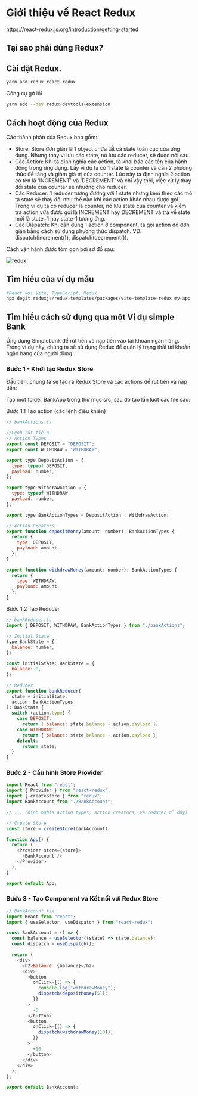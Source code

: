 # Giới thiệu về React Redux

https://react-redux.js.org/introduction/getting-started

## Tại sao phải dùng Redux?

## Cài đặt Redux.

```bash
yarn add redux react-redux
```

Công cụ gở lỗi

```bash
yarn add --dev redux-devtools-extension
```

## Cách hoạt động của Redux

Các thành phần của Redux bao gồm:

- Store: Store đơn giản là 1 object chứa tất cả state toàn cục của ứng dụng. Nhưng thay vì lưu các state, nó lưu các reducer, sẽ được nói sau.
- Các Action: Khi ta định nghĩa các action, ta khai báo các tên của hành động trong ứng dụng. Lấy ví dụ ta có 1 state là counter và cần 2 phương thức để tăng và giảm giá trị của counter. Lúc này ta định nghĩa 2 action có tên là 'INCREMENT' và 'DECREMENT' và chỉ vậy thôi, việc xử lý thay đổi state của counter sẽ nhường cho reducer.
- Các Reducer: 1 reducer tương đương với 1 state nhưng kèm theo các mô tả state sẽ thay đổi như thế nào khi các action khác nhau được gọi. Trong ví dụ ta có reducer là counter, nó lưu state của counter và kiểm tra action vừa được gọi là INCREMENT hay DECREMENT và trả về state mới là state+1 hay state-1 tương ứng.
- Các Dispatch: Khi cần dùng 1 action ở component, ta gọi action đó đơn giản bằng cách sử dụng phương thức dispatch. VD: dispatch(increment()), dispatch(decrement()).

Cách vận hành được tóm gọn bởi sơ đồ sau:

![redux](https://d33wubrfki0l68.cloudfront.net/01cc198232551a7e180f4e9e327b5ab22d9d14e7/b33f4/assets/images/reduxdataflowdiagram-49fa8c3968371d9ef6f2a1486bd40a26.gif)

## Tìm hiểu của ví dụ mẫu

```bash
#React với Vite, TypeScript, Redux
npx degit reduxjs/redux-templates/packages/vite-template-redux my-app
```

## Tìm hiểu cách sử dụng qua một Ví dụ simple Bank

Ứng dụng Simplebank để rút tiền và nạp tiền vào tài khoản ngân hàng. Trong ví dụ này, chúng ta sẽ sử dụng Redux để quản lý trạng thái tài khoản ngân hàng của người dùng.

### Bước 1 - Khởi tạo Redux Store

Đầu tiên, chúng ta sẽ tạo ra Redux Store và các actions để rút tiền và nạp tiền:

Tạo một folder BankApp trong thư mục src, sau đó tạo lần lượt các file sau:

Bước 1.1 Tạo action (các lệnh điều khiển)

```js
// bankActions.ts

//Lệnh rút tiền
// Action Types
export const DEPOSIT = "DEPOSIT";
export const WITHDRAW = "WITHDRAW";

export type DepositAction = {
  type: typeof DEPOSIT,
  payload: number,
};

export type WithdrawAction = {
  type: typeof WITHDRAW,
  payload: number,
};

export type BankActionTypes = DepositAction | WithdrawAction;

// Action Creators
export function depositMoney(amount: number): BankActionTypes {
  return {
    type: DEPOSIT,
    payload: amount,
  };
}

export function withdrawMoney(amount: number): BankActionTypes {
  return {
    type: WITHDRAW,
    payload: amount,
  };
}
```

Bước 1.2 Tạo Reducer

```js
// bankReducer.ts
import { DEPOSIT, WITHDRAW, BankActionTypes } from "./bankActions";

// Initial State
type BankState = {
  balance: number,
};

const initialState: BankState = {
  balance: 0,
};

// Reducer
export function bankReducer(
  state = initialState,
  action: BankActionTypes
): BankState {
  switch (action.type) {
    case DEPOSIT:
      return { balance: state.balance + action.payload };
    case WITHDRAW:
      return { balance: state.balance - action.payload };
    default:
      return state;
  }
}
```

### Bước 2 - Cấu hình Store Provider

```js
import React from "react";
import { Provider } from "react-redux";
import { createStore } from "redux";
import BankAccount from "./BankAccount";

// ... (định nghĩa action types, action creators, và reducer ở đây)

// Create Store
const store = createStore(bankAccount);

function App() {
  return (
    <Provider store={store}>
      <BankAccount />
    </Provider>
  );
}

export default App;
```

### Bước 3 - Tạo Component và Kết nối với Redux Store

```js
// BankAccount.tsx
import React from "react";
import { useSelector, useDispatch } from "react-redux";

const BankAccount = () => {
  const balance = useSelector((state) => state.balance);
  const dispatch = useDispatch();

  return (
    <div>
      <h2>Balance: {balance}</h2>
      <div>
        <button
          onClick={() => {
            console.log("withdrawMoney");
            dispatch(depositMoney(5));
          }}
        >
          -5
        </button>
        <button
          onClick={() => {
            dispatch(withdrawMoney(10));
          }}
        >
          +10
        </button>
      </div>
    </div>
  );
};

export default BankAccount;
```
